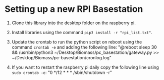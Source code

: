 # Setting up a new RPI Basestation

1. Clone this library into the desktop folder on the raspberry pi.

1. Install libraries using the command `pip3 install -r "rpi_list.txt"`.

1. Update the crontab to run the python script on reboot using the command `crontab -e` and adding the following line: "@reboot sleep 30 && /usr/bin/python3 ~/Desktop/Biomass/pc_basestation/gateway.py >> ~/Desktop/Biomass/pc-basestation/cronlog.log"

1. If you want to restart the raspberry pi daily copy the following line using `sudo crontab -e`: "0 */12 * * * /sbin/shutdown -r"

